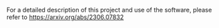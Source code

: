 For a detailed description of this project and use of the software,
please refer to https://arxiv.org/abs/2306.07832
